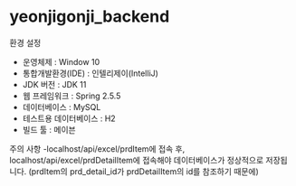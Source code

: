 # yeonjigonji_backend

환경 설정
- 운영체제 : Window 10
- 통합개발환경(IDE) : 인텔리제이(IntelliJ)
- JDK 버전 : JDK 11
- 웹 프레임워크 : Spring 2.5.5
- 데이터베이스 : MySQL
- 테스트용 데이터베이스 : H2
- 빌드 툴 : 메이븐

주의 사항
-localhost/api/excel/prdItem에 접속 후, localhost/api/excel/prdDetailItem에 접속해야 데이터베이스가 정상적으로 저장됩니다.
(prdItem의 prd_detail_id가 prdDetailItem의 id를 참조하기 때문에)
